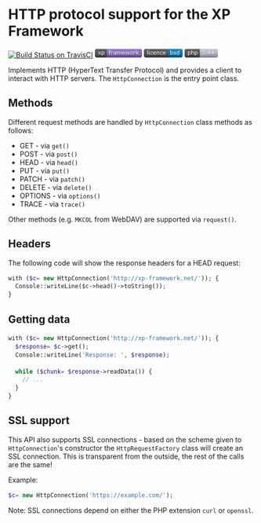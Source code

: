 HTTP protocol support for the XP Framework
========================================================================

[![Build Status on TravisCI](https://secure.travis-ci.org/xp-framework/http.svg)](http://travis-ci.org/xp-framework/http)
[![XP Framework Module](https://raw.githubusercontent.com/xp-framework/web/master/static/xp-framework-badge.png)](https://github.com/xp-framework/core)
[![BSD Licence](https://raw.githubusercontent.com/xp-framework/web/master/static/licence-bsd.png)](https://github.com/xp-framework/core/blob/master/LICENCE.md)
[![Required PHP 5.4+](https://raw.githubusercontent.com/xp-framework/web/master/static/php-5_4plus.png)](http://php.net/)

Implements HTTP (HyperText Transfer Protocol) and provides a client
to interact with HTTP servers. The `HttpConnection` is the entry
point class.

Methods
-------
Different request methods are handled by `HttpConnection` class
methods as follows:

* GET - via `get()`
* POST - via `post()`
* HEAD - via `head()`
* PUT - via `put()`
* PATCH - via `patch()`
* DELETE - via `delete()`
* OPTIONS - via `options()`
* TRACE - via `trace()`

Other methods (e.g. `MKCOL` from WebDAV) are supported via `request()`.

Headers
-------
The following code will show the response headers for a HEAD request:

```php
with ($c= new HttpConnection('http://xp-framework.net/')); {
  Console::writeLine($c->head()->toString());
}
```

Getting data
-----------

```php
with ($c= new HttpConnection('http://xp-framework.net/')); {
  $response= $c->get();
  Console::writeLine('Response: ', $response);
  
  while ($chunk= $response->readData()) {
    // ...
  }
}
```

SSL support
-----------
This API also supports SSL connections - based on the scheme given to
`HttpConnection`'s constructor the `HttpRequestFactory` class will create 
an SSL connection. This is transparent from the outside, the rest of the
calls are the same!

Example:

```php
$c= new HttpConnection('https://example.com/');
```

Note: SSL connections depend on either the PHP extension `curl` or `openssl`.
